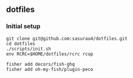 ## dotfiles

### Initial setup

```
git clone git@github.com:sasurau4/dotfiles.git 
cd dotfiles
./scripts/init.sh
env RCRC=$HOME/dotfiles/rcrc rcup
```

```
fisher add decors/fish-ghq
fisher add oh-my-fish/plugin-peco
```

